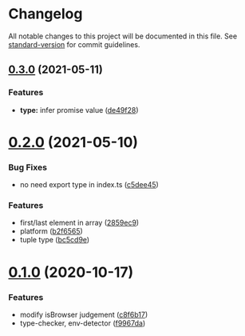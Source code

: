 # Changelog

All notable changes to this project will be documented in this file. See [standard-version](https://github.com/conventional-changelog/standard-version) for commit guidelines.

## [0.3.0](https://github.com/lbwa/tslang-utils/compare/v0.2.0...v0.3.0) (2021-05-11)

### Features

- **type:** infer promise value ([de49f28](https://github.com/lbwa/tslang-utils/commit/de49f283cf5145d74f9028929c0e5ac88a1775af))

# [0.2.0](https://github.com/lbwa/tslang-utils/compare/v0.1.0...v0.2.0) (2021-05-10)

### Bug Fixes

- no need export type in index.ts ([c5dee45](https://github.com/lbwa/tslang-utils/commit/c5dee45d6b67b181270fdb89d1deaad5ed2b0ccd))

### Features

- first/last element in array ([2859ec9](https://github.com/lbwa/tslang-utils/commit/2859ec92738066cc1295a6d6bbce26bf93ecb5d5))
- platform ([b2f6565](https://github.com/lbwa/tslang-utils/commit/b2f6565cbdff435f103a68b528f88108349e89b5))
- tuple type ([bc5cd9e](https://github.com/lbwa/tslang-utils/commit/bc5cd9e0ba679865e41498b11af116acf8b779c7))

# [0.1.0](https://github.com/lbwa/tslang-utils/compare/f9967da350676a684365757a9d4a72b96fd1e0ec...v0.1.0) (2020-10-17)

### Features

- modify isBrowser judgement ([c8f6b17](https://github.com/lbwa/tslang-utils/commit/c8f6b17e3eddc599c33e9b1fb9731e2c01cbef5e))
- type-checker, env-detector ([f9967da](https://github.com/lbwa/tslang-utils/commit/f9967da350676a684365757a9d4a72b96fd1e0ec))
